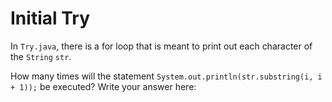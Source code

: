 # Initial Try

In `Try.java`, there is a for loop that is meant to print out each character of the `String` `str`.

How many times will the statement `System.out.println(str.substring(i, i + 1));` be executed? Write your answer here: 